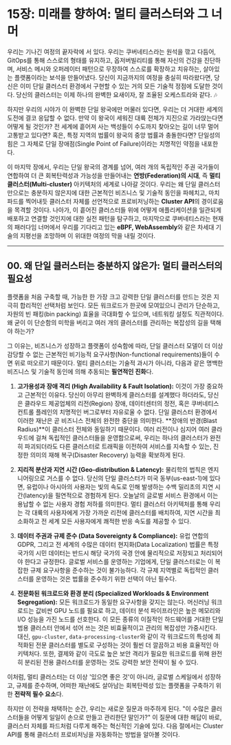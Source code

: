 # 15장: 미래를 향하여: 멀티 클러스터와 그 너머

우리는 기나긴 여정의 끝자락에 서 있다. 우리는 쿠버네티스라는 원석을 깎고 다듬어, GitOps를 통해 스스로의 형태를 유지하고, 옵저버빌리티를 통해 자신의 건강을 진단하며, 서비스 메시와 오퍼레이터 패턴으로 무장하여 스스로를 확장하고 치유하는, 살아있는 플랫폼이라는 보석을 만들어냈다. 당신이 지금까지의 여정을 충실히 따라왔다면, 당신은 이미 단일 클러스터 환경에서 구현할 수 있는 거의 모든 기술적 정점에 도달한 것이다. 당신의 클러스터는 이제 하나의 완벽한 요새이자, 잘 조율된 오케스트라와 같다. 🎶

하지만 우리의 시야가 이 완벽한 단일 왕국에만 머물러 있다면, 우리는 더 거대한 세계의 도전에 결코 응답할 수 없다. 만약 이 왕국이 세워진 대륙 전체가 지진으로 가라앉는다면 어떻게 될 것인가? 전 세계에 흩어져 사는 백성들이 수도까지 찾아오는 길이 너무 멀어 고통받고 있다면? 혹은, 특정 지역의 법률이 왕국의 중앙 법률과 충돌한다면? 단일성의 힘은 그 자체로 단일 장애점(Single Point of Failure)이라는 치명적인 약점을 내포한다.

이 마지막 장에서, 우리는 단일 왕국의 경계를 넘어, 여러 개의 독립적인 주권 국가들이 연합하여 더 큰 회복탄력성과 가능성을 만들어내는 **연방(Federation)의 시대**, 즉 **멀티 클러스터(Multi-cluster)** 아키텍처의 세계로 나아갈 것이다. 우리는 왜 단일 클러스터만으로는 충분하지 않은지에 대한 근본적인 비즈니스 및 기술적 동인을 파헤치고, 마치 파드를 찍어내듯 클러스터 자체를 선언적으로 프로비저닝하는 **Cluster API**의 경이로움을 목격할 것이다. 나아가, 이 흩어진 클러스터들 위에 어떻게 애플리케이션을 일관되게 배포하고 연결할 것인지에 대한 실전 패턴을 탐구하고, 마지막으로 쿠버네티스라는 현재의 패러다임 너머에서 우리를 기다리고 있는 **eBPF, WebAssembly**와 같은 차세대 기술의 지평선을 조망하며 이 위대한 여정의 막을 내릴 것이다.

---

## 00. 왜 단일 클러스터는 충분하지 않은가: 멀티 클러스터의 필요성

플랫폼을 처음 구축할 때, 가능한 한 가장 크고 강력한 단일 클러스터를 만드는 것은 지극히 합리적인 선택처럼 보인다. 모든 워크로드가 한곳에 모여있으니 관리가 단순하고, 자원의 빈 패킹(bin packing) 효율을 극대화할 수 있으며, 네트워킹 설정도 직관적이다. 왜 굳이 이 단순함의 미학을 버리고 여러 개의 클러스터를 관리하는 복잡성의 길을 택해야 하는가?

그 이유는, 비즈니스가 성장하고 플랫폼이 성숙함에 따라, 단일 클러스터 모델이 더 이상 감당할 수 없는 근본적인 비기능적 요구사항(Non-functional requirements)들이 수면 위로 떠오르기 때문이다. 멀티 클러스터는 기술적 과시가 아니라, 다음과 같은 명백한 비즈니스 및 기술적 동인에 의해 추동되는 **필연적인 진화**다.

1.  **고가용성과 장애 격리 (High Availability & Fault Isolation):** 이것이 가장 중요하고 근본적인 이유다. 당신이 아무리 완벽하게 클러스터를 설계했다 하더라도, 당신은 클라우드 제공업체의 리전(Region) 장애, 데이터센터의 정전, 혹은 쿠버네티스 컨트롤 플레인의 치명적인 버그로부터 자유로울 수 없다. 단일 클러스터 환경에서 이러한 재난은 곧 비즈니스 전체의 완전한 중단을 의미한다. **장애의 반경(Blast Radius)**이 클러스터 전체와 동일하기 때문이다. 여러 리전이나 심지어 여러 클라우드에 걸쳐 독립적인 클러스터들을 운영함으로써, 우리는 하나의 클러스터가 완전히 파괴되더라도 다른 클러스터로 트래픽을 이전하여 서비스를 지속할 수 있는, 진정한 의미의 재해 복구(Disaster Recovery) 능력을 확보하게 된다.

2.  **지리적 분산과 지연 시간 (Geo-distribution & Latency):** 물리학의 법칙은 엔지니어링으로 거스를 수 없다. 당신의 단일 클러스터가 미국 동부(us-east-1)에 있다면, 유럽이나 아시아의 사용자는 빛의 속도로 인해 발생하는 수백 밀리초의 지연 시간(latency)을 필연적으로 경험하게 된다. 오늘날의 글로벌 서비스 환경에서 이는 용납할 수 없는 사용자 경험 저하를 의미한다. 멀티 클러스터 아키텍처를 통해 우리는 각 대륙의 사용자에게 가장 가까운 리전에 클러스터를 배치하여, 지연 시간을 최소화하고 전 세계 모든 사용자에게 쾌적한 반응 속도를 제공할 수 있다.

3.  **데이터 주권과 규제 준수 (Data Sovereignty & Compliance):** 유럽 연합의 GDPR, 그리고 전 세계의 수많은 데이터 현지화(Data Localization) 법률은 특정 국가의 시민 데이터는 반드시 해당 국가의 국경 안에 물리적으로 저장되고 처리되어야 한다고 규정한다. 글로벌 서비스를 운영하는 기업에게, 단일 클러스터로는 이 복잡한 규제 요구사항을 준수하는 것이 불가능하다. 각 규제 지역별로 독립적인 클러스터를 운영하는 것은 법률을 준수하기 위한 선택이 아닌 필수다.

4.  **전문화된 워크로드와 환경 분리 (Specialized Workloads & Environment Segregation):** 모든 워크로드가 동일한 요구사항을 갖지는 않는다. 머신러닝 워크로드는 값비싼 GPU 노드를 필요로 하고, 데이터 분석 파이프라인은 높은 메모리와 I/O 성능을 가진 노드를 선호한다. 이 모든 종류의 이질적인 하드웨어를 거대한 단일 범용 클러스터 안에서 섞어 쓰는 것은 비효율적이고 관리의 복잡성만 가중시킨다. 대신, `gpu-cluster`, `data-processing-cluster`와 같이 각 워크로드의 특성에 최적화된 전문 클러스터를 별도로 구성하는 것이 훨씬 더 깔끔하고 비용 효율적인 아키텍처다. 또한, 결제와 같이 극도로 높은 보안 격리가 필요한 워크로드를 위해 완전히 분리된 전용 클러스터를 운영하는 것도 강력한 보안 전략이 될 수 있다.

이처럼, 멀티 클러스터는 더 이상 '있으면 좋은 것'이 아니라, 글로벌 스케일에서 성장하고, 규제를 준수하며, 어떠한 재난에도 살아남는 회복탄력성 있는 플랫폼을 구축하기 위한 **전략적 필수 요소**다.

하지만 이 전략을 채택하는 순간, 우리는 새로운 질문과 마주하게 된다. "이 수많은 클러스터들을 어떻게 일일이 손으로 만들고 관리한단 말인가?" 이 질문에 대한 해답이 바로, 클러스터 자체를 파드처럼 다루게 해주는 혁신적인 기술에 있다. 다음 절에서는 Cluster API를 통해 클러스터 프로비저닝을 자동화하는 방법을 알아볼 것이다.